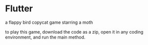 # Flutter
 a flappy bird copycat game starring a moth

to play this game, download the code as a zip, open it in any coding environment, and run the main method. 

